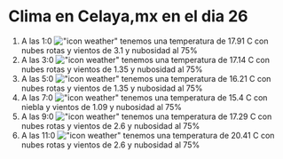 # Clima en Celaya,mx en el dia 26

1. A las 1:0 !["icon weather"](http://openweathermap.org/img/w/04n.png) tenemos una temperatura de 17.91 C con nubes rotas y  vientos de 3.1 y nubosidad al 75%
1. A las 3:0 !["icon weather"](http://openweathermap.org/img/w/04n.png) tenemos una temperatura de 17.14 C con nubes rotas y  vientos de 1.35 y nubosidad al 75%
1. A las 5:0 !["icon weather"](http://openweathermap.org/img/w/04n.png) tenemos una temperatura de 16.21 C con nubes rotas y  vientos de 1.35 y nubosidad al 75%
1. A las 7:0 !["icon weather"](http://openweathermap.org/img/w/50n.png) tenemos una temperatura de 15.4 C con niebla y  vientos de 1.09 y nubosidad al 75%
1. A las 9:0 !["icon weather"](http://openweathermap.org/img/w/04d.png) tenemos una temperatura de 17.29 C con nubes rotas y  vientos de 2.6 y nubosidad al 75%
1. A las 11:0 !["icon weather"](http://openweathermap.org/img/w/04d.png) tenemos una temperatura de 20.41 C con nubes rotas y  vientos de 2.6 y nubosidad al 75%
